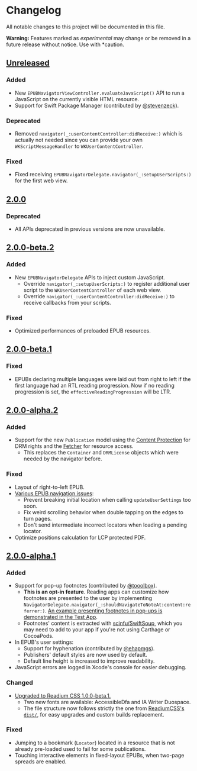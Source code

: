 # Changelog

All notable changes to this project will be documented in this file.

**Warning:** Features marked as *experimental* may change or be removed in a future release without notice. Use with
*caution.

## [Unreleased]

### Added

* New `EPUBNavigatorViewController.evaluateJavaScript()` API to run a JavaScript on the currently visible HTML resource.
* Support for Swift Package Manager (contributed by [@stevenzeck](https://github.com/readium/r2-navigator-swift/pull/176)).

### Deprecated

* Removed `navigator(_:userContentController:didReceive:)` which is actually not needed since you can provide your own `WKScriptMessageHandler` to `WKUserContentController`.

### Fixed

* Fixed receiving `EPUBNavigatorDelegate.navigator(_:setupUserScripts:)` for the first web view.


## [2.0.0]

### Deprecated

* All APIs deprecated in previous versions are now unavailable.


## [2.0.0-beta.2]

### Added

* New `EPUBNavigatorDelegate` APIs to inject custom JavaScript.
  * Override `navigator(_:setupUserScripts:)` to register additional user script to the `WKUserContentController` of each web view.
  * Override `navigator(_:userContentController:didReceive:)` to receive callbacks from your scripts.

### Fixed

* Optimized performances of preloaded EPUB resources.


## [2.0.0-beta.1]

### Fixed

* EPUBs declaring multiple languages were laid out from right to left if the first language had an RTL reading
progression. Now if no reading progression is set, the `effectiveReadingProgression` will be LTR.


## [2.0.0-alpha.2]

### Added

* Support for the new `Publication` model using the [Content Protection](https://readium.org/architecture/proposals/006-content-protection) for DRM rights and the [Fetcher](https://readium.org/architecture/proposals/002-composite-fetcher-api) for resource access.
  * This replaces the `Container` and `DRMLicense` objects which were needed by the navigator before.

### Fixed

* Layout of right-to–left EPUB.
* [Various EPUB navigation issues](https://github.com/readium/r2-navigator-swift/pull/142):
  * Prevent breaking initial location when calling `updateUserSettings` too soon.
  * Fix weird scrolling behavior when double tapping on the edges to turn pages.
  * Don't send intermediate incorrect locators when loading a pending locator.
* Optimize positions calculation for LCP protected PDF.


## [2.0.0-alpha.1]

### Added

* Support for pop-up footnotes (contributed by [@tooolbox](https://github.com/readium/r2-navigator-swift/pull/118)).
  * **This is an opt-in feature**. Reading apps can customize how footnotes are presented to the user by implementing `NavigatorDelegate.navigator(_:shouldNavigateToNoteAt:content:referrer:)`. [An example presenting footnotes in pop-ups is demonstrated in the Test App](https://github.com/readium/r2-testapp-swift/pull/328).
  * Footnotes' content is extracted with [scinfu/SwiftSoup](https://github.com/scinfu/SwiftSoup), which you may need to add to your app if you're not using Carthage or CocoaPods.
* In EPUB's user settings:
  * Support for hyphenation (contributed by [@ehapmgs](https://github.com/readium/r2-navigator-swift/pull/76)).
  * Publishers' default styles are now used by default.
  * Default line height is increased to improve readability.
* JavaScript errors are logged in Xcode's console for easier debugging.

### Changed

* [Upgraded to Readium CSS 1.0.0-beta.1.](https://github.com/readium/r2-navigator-swift/pull/125)
  * Two new fonts are available: AccessibleDfa and IA Writer Duospace.
  * The file structure now follows strictly the one from [ReadiumCSS's `dist/`](https://github.com/readium/readium-css/tree/master/css/dist), for easy upgrades and custom builds replacement.

### Fixed

* Jumping to a bookmark (`Locator`) located in a resource that is not already pre-loaded used to fail for some publications.
* Touching interactive elements in fixed-layout EPUBs, when two-page spreads are enabled.

[unreleased]: https://github.com/readium/r2-navigator-swift/compare/master...HEAD
[2.0.0-alpha.1]: https://github.com/readium/r2-navigator-swift/compare/1.2.6...2.0.0-alpha.1
[2.0.0-alpha.2]: https://github.com/readium/r2-navigator-swift/compare/2.0.0-alpha.1...2.0.0-alpha.2
[2.0.0-beta.1]: https://github.com/readium/r2-navigator-swift/compare/2.0.0-alpha.2...2.0.0-beta.1
[2.0.0-beta.2]: https://github.com/readium/r2-navigator-swift/compare/2.0.0-beta.1...2.0.0-beta.2
[2.0.0]: https://github.com/readium/r2-navigator-swift/compare/2.0.0-beta.2...2.0.0
